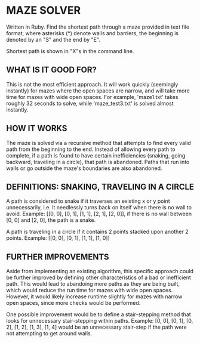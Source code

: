 # MAZE SOLVER

Written in Ruby. Find the shortest path through a maze provided in text file format, where asterisks (*) denote walls and barriers, the beginning is denoted by an "S" and the end by "E".

Shortest path is shown in "X"s in the command line.

## WHAT IS IT GOOD FOR?

This is not the most efficient approach. It will work quickly (seemingly instantly) for mazes where the open spaces are narrow, and will take more time for mazes with wide open spaces. For example, 'maze1.txt' takes roughly 32 seconds to solve, while 'maze_test3.txt' is solved almost instantly.

## HOW IT WORKS

The maze is solved via a recursive method that attempts to find every valid path from the beginning to the end. Instead of allowing every path to complete, if a path is found to have certain inefficiencies (snaking, going backward, traveling in a circle), that path is abandoned. Paths that run into walls or go outside the maze's boundaries are also abandoned.

## DEFINITIONS: SNAKING, TRAVELING IN A CIRCLE

A path is considered to snake if it traverses an existing x or y point unnecessarily, i.e. it needlessly turns back on itself when there is no wall to avoid. Example: [[0, 0], [0, 1], [1, 1], [2, 1], [2, 0]], if there is no wall between [0, 0] and [2, 0], the path is a snake.

A path is traveling in a circle if it contains 2 points stacked upon another 2 points. Example: [[0, 0], [0, 1], [1, 1], [1, 0]]

## FURTHER IMPROVEMENTS

Aside from implementing an existing algorithm, this specific approach could be further improved by defining other characteristics of a bad or inefficient path. This would lead to abandoing more paths as they are being built, which would reduce the run time for mazes with wide open spaces. However, it would likely increase runtime slightly for mazes with narrow open spaces, since more checks would be performed.

One possible improvement would be to define a stair-stepping method that looks for unnecessary stair-stepping within paths. Example: [0, 0], [0, 1], [0, 2], [1, 2], [1, 3], [1, 4] would be an unnecessary stair-step if the path were not attempting to get around walls.